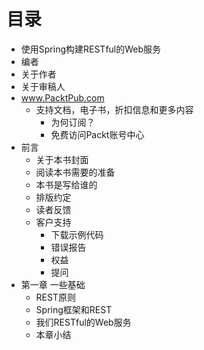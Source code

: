 # 目录

* 使用Spring构建RESTful的Web服务
* 编者
* 关于作者
* 关于审稿人
* www.PacktPub.com
	* 支持文档，电子书，折扣信息和更多内容
		* 为何订阅？
		* 免费访问Packt账号中心
* 前言
	* 关于本书封面
	* 阅读本书需要的准备
	* 本书是写给谁的
	* 排版约定
	* 读者反馈
	* 客户支持
		* 下载示例代码
		* 错误报告
		* 权益
		* 提问
* 第一章 一些基础
	* REST原则
	* Spring框架和REST
	* 我们RESTful的Web服务
	* 本章小结


